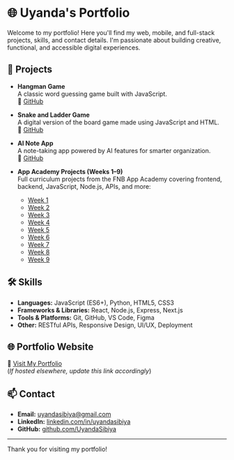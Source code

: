 # 🌐 Uyanda's Portfolio

Welcome to my portfolio! Here you'll find my web, mobile, and full-stack projects, skills, and contact details. I'm passionate about building creative, functional, and accessible digital experiences.

## 🚀 Projects

- **Hangman Game**  
  A classic word guessing game built with JavaScript.  
  🔗 [GitHub](https://github.com/UyandaSibiya/hangman)

- **Snake and Ladder Game**  
  A digital version of the board game made using JavaScript and HTML.  
  🔗 [GitHub](https://github.com/UyandaSibiya/snake-and-ladder)

- **AI Note App**  
  A note-taking app powered by AI features for smarter organization.  
  🔗 [GitHub](https://github.com/UyandaSibiya/ai-note-app)

- **App Academy Projects (Weeks 1–9)**  
  Full curriculum projects from the FNB App Academy covering frontend, backend, JavaScript, Node.js, APIs, and more:
  - [Week 1](https://github.com/UyandaSibiya/AppAcademyweek1)
  - [Week 2](https://github.com/UyandaSibiya/AppAcademyweek2)
  - [Week 3](https://github.com/UyandaSibiya/AppAcademyweek3)
  - [Week 4](https://github.com/UyandaSibiya/AppAcademyweek4)
  - [Week 5](https://github.com/UyandaSibiya/AppAcademyweek5)
  - [Week 6](https://github.com/UyandaSibiya/AppAcademyweek6)
  - [Week 7](https://github.com/UyandaSibiya/AppAcademyweek7)
  - [Week 8](https://github.com/UyandaSibiya/AppAcademyweek8)
  - [Week 9](https://github.com/UyandaSibiya/AppAcademyweek9)

## 🛠️ Skills

- **Languages:** JavaScript (ES6+), Python, HTML5, CSS3
- **Frameworks & Libraries:** React, Node.js, Express, Next.js
- **Tools & Platforms:** Git, GitHub, VS Code, Figma
- **Other:** RESTful APIs, Responsive Design, UI/UX, Deployment

## 🌐 Portfolio Website

🔗 [Visit My Portfolio](https://uyandasibiya.github.io)  
(*If hosted elsewhere, update this link accordingly*)

## 📫 Contact

- **Email:** uyandasibiya@gmail.com
- **LinkedIn:** [linkedin.com/in/uyandasibiya](https://linkedin.com/in/uyandasibiya)
- **GitHub:** [github.com/UyandaSibiya](https://github.com/UyandaSibiya)

---

Thank you for visiting my portfolio!

